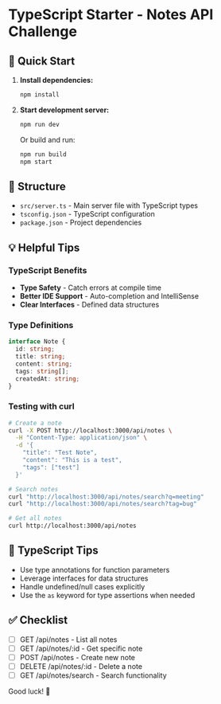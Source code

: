 # TypeScript Starter - Notes API Challenge

## 🚀 Quick Start

1. **Install dependencies:**
   ```bash
   npm install
   ```

2. **Start development server:**
   ```bash
   npm run dev
   ```

   Or build and run:
   ```bash
   npm run build
   npm start
   ```

## 📁 Structure

- `src/server.ts` - Main server file with TypeScript types
- `tsconfig.json` - TypeScript configuration
- `package.json` - Project dependencies

## 💡 Helpful Tips

### TypeScript Benefits
- **Type Safety** - Catch errors at compile time
- **Better IDE Support** - Auto-completion and IntelliSense
- **Clear Interfaces** - Defined data structures

### Type Definitions
```typescript
interface Note {
  id: string;
  title: string;
  content: string;
  tags: string[];
  createdAt: string;
}
```

### Testing with curl

```bash
# Create a note
curl -X POST http://localhost:3000/api/notes \
  -H "Content-Type: application/json" \
  -d '{
    "title": "Test Note",
    "content": "This is a test",
    "tags": ["test"]
  }'

# Search notes
curl "http://localhost:3000/api/notes/search?q=meeting"
curl "http://localhost:3000/api/notes/search?tag=bug"

# Get all notes
curl http://localhost:3000/api/notes
```

## 🎯 TypeScript Tips

- Use type annotations for function parameters
- Leverage interfaces for data structures
- Handle undefined/null cases explicitly
- Use the `as` keyword for type assertions when needed

## ✅ Checklist

- [ ] GET /api/notes - List all notes
- [ ] GET /api/notes/:id - Get specific note
- [ ] POST /api/notes - Create new note
- [ ] DELETE /api/notes/:id - Delete a note
- [ ] GET /api/notes/search - Search functionality

Good luck! 🎉